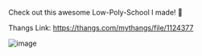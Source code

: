 Check out this awesome Low-Poly-School I made! 🏫

Thangs Link: https://thangs.com/mythangs/file/1124377

![image](https://github.com/user-attachments/assets/d5738c15-120f-4325-8850-c9eee2683eb5)

